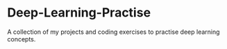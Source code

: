 # Deep-Learning-Practise
A collection of my projects and coding exercises to practise deep learning concepts.  
